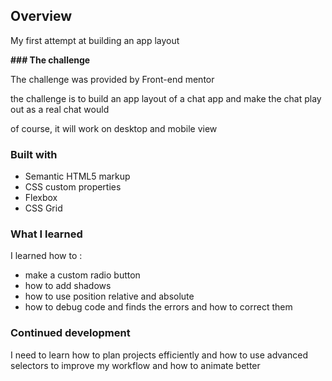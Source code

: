 ## **Overview**

My first attempt at building an app layout

**### The challenge**

The challenge was provided by Front-end mentor

the challenge is to build an app layout of a chat app and make the chat play out as a real chat would

of course, it will work on desktop and mobile view

### **Built with**

- Semantic HTML5 markup
- CSS custom properties
- Flexbox
- CSS Grid

### **What I learned**

I learned how to :

- make a custom radio button
- how to add shadows
- how to use position relative and absolute
- how to debug code and finds the errors and how to correct them

### **Continued development**

I need to learn how to plan projects efficiently and how to use advanced selectors to improve my workflow and how to animate better
